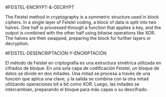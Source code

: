 #FEISTEL-ENCRYPT-&-DECRYPT

The Feistel method in cryptography is a symmetric structure used in block ciphers. In a single layer of Feistel coding, a block of data is split into two halves. One half is processed through a function that applies a key, and the output is combined with the other half using bitwise operations like XOR. The halves are then swapped, preparing the block for further layers or decryption.

#FEISTEL-DESENCRIPTACIÓN-Y-ENCRIPTACIÓN

El método de Feistel en criptografía es una estructura simétrica utilizada en cifrados de bloque. En una sola capa de codificación Feistel, un bloque de datos se divide en dos mitades. Una mitad se procesa a través de una función que aplica una clave, y la salida se combina con la otra mitad utilizando operaciones bit a bit como XOR. Luego, las mitades se intercambian, preparando el bloque para más capas o su descifrado.
